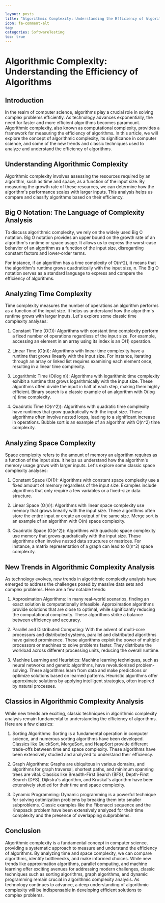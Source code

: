 ```yaml
---

layout: posts
title: "Algorithmic Complexity: Understanding the Efficiency of Algorithms"
icon: fa-comment-alt
tag:      
categories: SoftwareTesting
toc: true
---
```




# Algorithmic Complexity: Understanding the Efficiency of Algorithms

## Introduction

In the realm of computer science, algorithms play a crucial role in solving complex problems efficiently. As technology advances exponentially, the need for faster and more efficient algorithms becomes paramount. Algorithmic complexity, also known as computational complexity, provides a framework for measuring the efficiency of algorithms. In this article, we will explore the concept of algorithmic complexity, its significance in computer science, and some of the new trends and classic techniques used to analyze and understand the efficiency of algorithms.

## Understanding Algorithmic Complexity

Algorithmic complexity involves assessing the resources required by an algorithm, such as time and space, as a function of the input size. By measuring the growth rate of these resources, we can determine how the algorithm's performance scales with larger inputs. This analysis helps us compare and classify algorithms based on their efficiency.

## Big O Notation: The Language of Complexity Analysis

To discuss algorithmic complexity, we rely on the widely used Big O notation. Big O notation provides an upper bound on the growth rate of an algorithm's runtime or space usage. It allows us to express the worst-case behavior of an algorithm as a function of the input size, disregarding constant factors and lower-order terms.

For instance, if an algorithm has a time complexity of O(n^2), it means that the algorithm's runtime grows quadratically with the input size, n. The Big O notation serves as a standard language to express and compare the efficiency of algorithms.

## Analyzing Time Complexity

Time complexity measures the number of operations an algorithm performs as a function of the input size. It helps us understand how the algorithm's runtime grows with larger inputs. Let's explore some classic time complexity analyses:

1. Constant Time (O(1)): Algorithms with constant time complexity perform a fixed number of operations regardless of the input size. For example, accessing an element in an array using its index is an O(1) operation.

2. Linear Time (O(n)): Algorithms with linear time complexity have a runtime that grows linearly with the input size. For instance, iterating through an array or linked list requires examining each element once, resulting in a linear time complexity.

3. Logarithmic Time (O(log n)): Algorithms with logarithmic time complexity exhibit a runtime that grows logarithmically with the input size. These algorithms often divide the input in half at each step, making them highly efficient. Binary search is a classic example of an algorithm with O(log n) time complexity.

4. Quadratic Time (O(n^2)): Algorithms with quadratic time complexity have runtimes that grow quadratically with the input size. These algorithms often involve nested loops, leading to a significant increase in operations. Bubble sort is an example of an algorithm with O(n^2) time complexity.

## Analyzing Space Complexity

Space complexity refers to the amount of memory an algorithm requires as a function of the input size. It helps us understand how the algorithm's memory usage grows with larger inputs. Let's explore some classic space complexity analyses:

1. Constant Space (O(1)): Algorithms with constant space complexity use a fixed amount of memory regardless of the input size. Examples include algorithms that only require a few variables or a fixed-size data structure.

2. Linear Space (O(n)): Algorithms with linear space complexity use memory that grows linearly with the input size. These algorithms often store the entire input or create an output of the same size. Merge sort is an example of an algorithm with O(n) space complexity.

3. Quadratic Space (O(n^2)): Algorithms with quadratic space complexity use memory that grows quadratically with the input size. These algorithms often involve nested data structures or matrices. For instance, a matrix representation of a graph can lead to O(n^2) space complexity.

## New Trends in Algorithmic Complexity Analysis

As technology evolves, new trends in algorithmic complexity analysis have emerged to address the challenges posed by massive data sets and complex problems. Here are a few notable trends:

1. Approximation Algorithms: In many real-world scenarios, finding an exact solution is computationally infeasible. Approximation algorithms provide solutions that are close to optimal, while significantly reducing the computational complexity. These algorithms strike a balance between efficiency and accuracy.

2. Parallel and Distributed Computing: With the advent of multi-core processors and distributed systems, parallel and distributed algorithms have gained prominence. These algorithms exploit the power of multiple processors or machines to solve problems faster. They distribute the workload across different processing units, reducing the overall runtime.

3. Machine Learning and Heuristics: Machine learning techniques, such as neural networks and genetic algorithms, have revolutionized problem-solving. These algorithms learn from data and make predictions or optimize solutions based on learned patterns. Heuristic algorithms offer approximate solutions by applying intelligent strategies, often inspired by natural processes.

## Classics in Algorithmic Complexity Analysis

While new trends are exciting, classic techniques in algorithmic complexity analysis remain fundamental to understanding the efficiency of algorithms. Here are a few classics:

1. Sorting Algorithms: Sorting is a fundamental operation in computer science, and numerous sorting algorithms have been developed. Classics like QuickSort, MergeSort, and HeapSort provide different trade-offs between time and space complexity. These algorithms have been extensively studied and analyzed to understand their efficiency.

2. Graph Algorithms: Graphs are ubiquitous in various domains, and algorithms for graph traversal, shortest paths, and minimum spanning trees are vital. Classics like Breadth-First Search (BFS), Depth-First Search (DFS), Dijkstra's algorithm, and Kruskal's algorithm have been extensively studied for their time and space complexity.

3. Dynamic Programming: Dynamic programming is a powerful technique for solving optimization problems by breaking them into smaller subproblems. Classic examples like the Fibonacci sequence and the Knapsack problem have been extensively analyzed for their time complexity and the presence of overlapping subproblems.

## Conclusion

Algorithmic complexity is a fundamental concept in computer science, providing a systematic approach to measure and understand the efficiency of algorithms. By analyzing time and space complexity, we can compare algorithms, identify bottlenecks, and make informed choices. While new trends like approximation algorithms, parallel computing, and machine learning offer exciting avenues for addressing modern challenges, classic techniques such as sorting algorithms, graph algorithms, and dynamic programming remain crucial in algorithmic complexity analysis. As technology continues to advance, a deep understanding of algorithmic complexity will be indispensable in developing efficient solutions to complex problems.